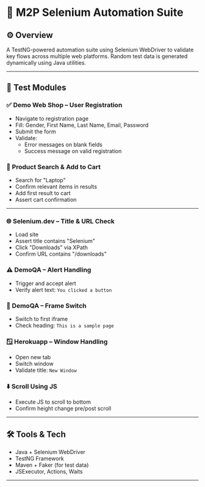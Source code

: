 # 🔎 M2P Selenium Automation Suite

## ⚙️ Overview
A TestNG-powered automation suite using Selenium WebDriver to validate key flows across multiple web platforms. Random test data is generated dynamically using Java utilities.

---

## 🧪 Test Modules

### ✅ Demo Web Shop – User Registration
- Navigate to registration page
- Fill: Gender, First Name, Last Name, Email, Password
- Submit the form
- Validate:
  - Error messages on blank fields
  - Success message on valid registration

### 🛒 Product Search & Add to Cart
- Search for "Laptop"
- Confirm relevant items in results
- Add first result to cart
- Assert cart confirmation

---

### 🌐 Selenium.dev – Title & URL Check
- Load site
- Assert title contains "Selenium"
- Click "Downloads" via XPath
- Confirm URL contains "/downloads"

### ⚠️ DemoQA – Alert Handling
- Trigger and accept alert
- Verify alert text: `You clicked a button`

### 🧩 DemoQA – Frame Switch
- Switch to first iframe
- Check heading: `This is a sample page`

### 🪟 Herokuapp – Window Handling
- Open new tab
- Switch window
- Validate title: `New Window`

### ⬇️ Scroll Using JS
- Execute JS to scroll to bottom
- Confirm height change pre/post scroll

---

## 🛠 Tools & Tech
- Java + Selenium WebDriver
- TestNG Framework
- Maven + Faker (for test data)
- JSExecutor, Actions, Waits

---

